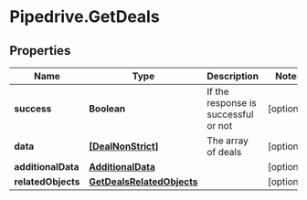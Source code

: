 # Pipedrive.GetDeals

## Properties

Name | Type | Description | Notes
------------ | ------------- | ------------- | -------------
**success** | **Boolean** | If the response is successful or not | [optional] 
**data** | [**[DealNonStrict]**](DealNonStrict.md) | The array of deals | [optional] 
**additionalData** | [**AdditionalData**](AdditionalData.md) |  | [optional] 
**relatedObjects** | [**GetDealsRelatedObjects**](GetDealsRelatedObjects.md) |  | [optional] 


